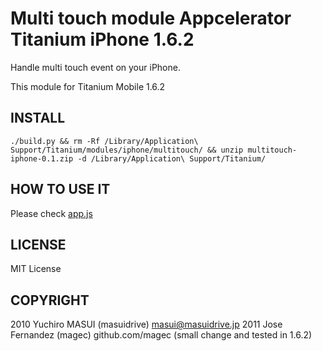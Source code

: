 Multi touch module Appcelerator Titanium iPhone 1.6.2
===========================================

Handle multi touch event on your iPhone.

This module for Titanium Mobile 1.6.2  


INSTALL
--------------

	./build.py && rm -Rf /Library/Application\ Support/Titanium/modules/iphone/multitouch/ && unzip multitouch-iphone-0.1.zip -d /Library/Application\ Support/Titanium/


HOW TO USE IT
--------------

Please check [app.js](app.js)


LICENSE
--------------
MIT License


COPYRIGHT
--------------
2010 Yuchiro MASUI (masuidrive) <masui@masuidrive.jp>
2011 Jose Fernandez (magec) github.com/magec (small change and tested in 1.6.2)
